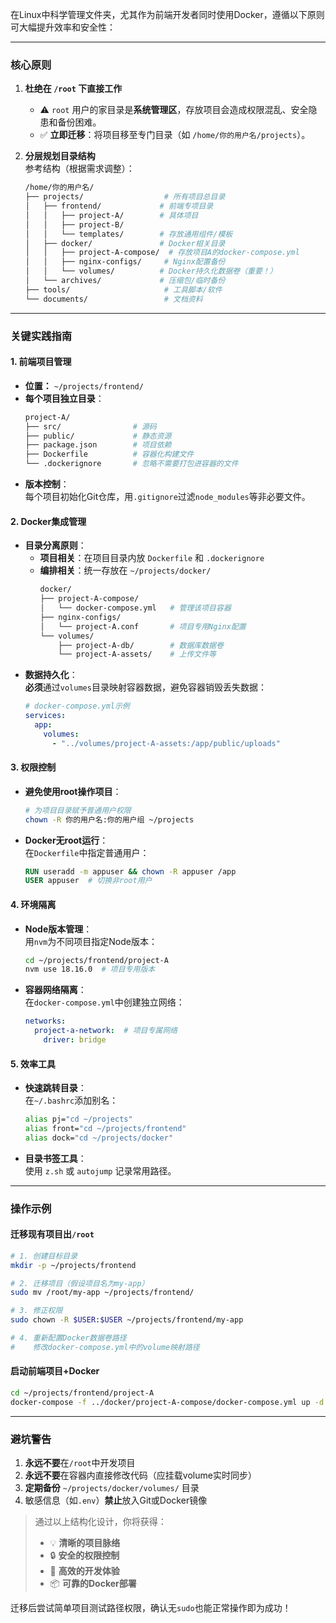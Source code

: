 在Linux中科学管理文件夹，尤其作为前端开发者同时使用Docker，遵循以下原则可大幅提升效率和安全性：

---

### **核心原则**
1. **杜绝在 `/root` 下直接工作**  
   - ⚠️ `root` 用户的家目录是**系统管理区**，存放项目会造成权限混乱、安全隐患和备份困难。
   - ✅ **立即迁移**：将项目移至专门目录（如 `/home/你的用户名/projects`）。

2. **分层规划目录结构**  
   参考结构（根据需求调整）：
   ```bash
   /home/你的用户名/
   ├── projects/                  # 所有项目总目录
   │   ├── frontend/             # 前端专项目录
   │   │   ├── project-A/        # 具体项目
   │   │   ├── project-B/
   │   │   └── templates/        # 存放通用组件/模板
   │   ├── docker/               # Docker相关目录
   │   │   ├── project-A-compose/  # 存放项目A的docker-compose.yml
   │   │   ├── nginx-configs/     # Nginx配置备份
   │   │   └── volumes/          # Docker持久化数据卷（重要！）
   │   └── archives/             # 压缩包/临时备份
   ├── tools/                     # 工具脚本/软件
   └── documents/                 # 文档资料
   ```

---

### **关键实践指南**
#### **1. 前端项目管理**
- **位置：** `~/projects/frontend/`
- **每个项目独立目录**：
  ```bash
  project-A/
  ├── src/                # 源码
  ├── public/             # 静态资源
  ├── package.json        # 项目依赖
  ├── Dockerfile          # 容器化构建文件
  └── .dockerignore       # 忽略不需要打包进容器的文件
  ```
- **版本控制**：  
  每个项目初始化Git仓库，用`.gitignore`过滤`node_modules`等非必要文件。

#### **2. Docker集成管理**
- **目录分离原则**：
  - **项目相关**：在项目目录内放 `Dockerfile` 和 `.dockerignore`
  - **编排相关**：统一存放在 `~/projects/docker/`
    ```bash
    docker/
    ├── project-A-compose/
    │   └── docker-compose.yml   # 管理该项目容器
    ├── nginx-configs/
    │   └── project-A.conf       # 项目专用Nginx配置
    └── volumes/
        ├── project-A-db/        # 数据库数据卷
        └── project-A-assets/    # 上传文件等
    ```
- **数据持久化**：  
  **必须**通过`volumes`目录映射容器数据，避免容器销毁丢失数据：
  ```yaml
  # docker-compose.yml示例
  services:
    app:
      volumes:
        - "../volumes/project-A-assets:/app/public/uploads"
  ```

#### **3. 权限控制**
- **避免使用root操作项目**：
  ```bash
  # 为项目目录赋予普通用户权限
  chown -R 你的用户名:你的用户组 ~/projects
  ```
- **Docker无root运行**：  
  在`Dockerfile`中指定普通用户：
  ```dockerfile
  RUN useradd -m appuser && chown -R appuser /app
  USER appuser  # 切换非root用户
  ```

#### **4. 环境隔离**
- **Node版本管理**：  
  用`nvm`为不同项目指定Node版本：
  ```bash
  cd ~/projects/frontend/project-A
  nvm use 18.16.0  # 项目专用版本
  ```
- **容器网络隔离**：  
  在`docker-compose.yml`中创建独立网络：
  ```yaml
  networks:
    project-a-network:  # 项目专属网络
      driver: bridge
  ```

#### **5. 效率工具**
- **快速跳转目录**：  
  在`~/.bashrc`添加别名：
  ```bash
  alias pj="cd ~/projects"
  alias front="cd ~/projects/frontend"
  alias dock="cd ~/projects/docker"
  ```
- **目录书签工具**：  
  使用 `z.sh` 或 `autojump` 记录常用路径。

---

### **操作示例**
#### **迁移现有项目出`/root`**
```bash
# 1. 创建目标目录
mkdir -p ~/projects/frontend

# 2. 迁移项目（假设项目名为my-app）
sudo mv /root/my-app ~/projects/frontend/

# 3. 修正权限
sudo chown -R $USER:$USER ~/projects/frontend/my-app

# 4. 重新配置Docker数据卷路径
#    修改docker-compose.yml中的volume映射路径
```

#### **启动前端项目+Docker**
```bash
cd ~/projects/frontend/project-A
docker-compose -f ../docker/project-A-compose/docker-compose.yml up -d
```

---

### **避坑警告**
1. **永远不要**在`/root`中开发项目
2. **永远不要**在容器内直接修改代码（应挂载volume实时同步）
3. **定期备份** `~/projects/docker/volumes/` 目录
4. 敏感信息（如`.env`）**禁止**放入Git或Docker镜像

> 通过以上结构化设计，你将获得：
> - 💡 **清晰的项目脉络**
> - 🔒 **安全的权限控制**
> - 🚀 **高效的开发体验**
> - 📦 **可靠的Docker部署**

迁移后尝试简单项目测试路径权限，确认无`sudo`也能正常操作即为成功！